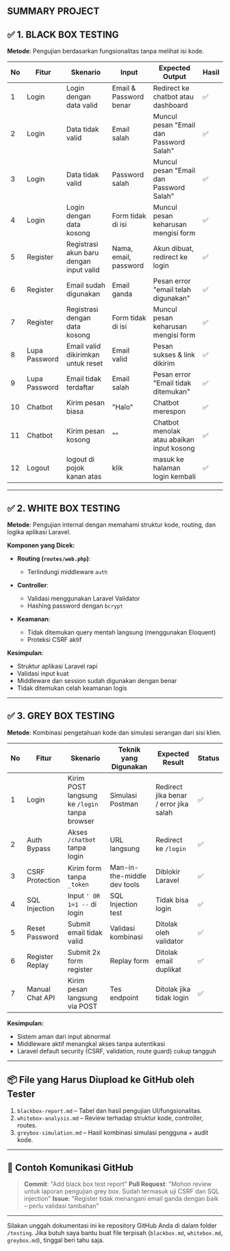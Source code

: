 **SUMMARY PROJECT**
---

## ✅ 1. BLACK BOX TESTING

**Metode**: Pengujian berdasarkan fungsionalitas tanpa melihat isi kode.

| No | Fitur         | Skenario                                | Input                  | Expected Output                           | Hasil |
| -- | ------------- | --------------------------------------- | ---------------------- | ----------------------------------------- | ----- |
| 1  | Login         | Login dengan data valid                 | Email & Password benar | Redirect ke chatbot atau dashboard        | ✅     |
| 2  | Login         | Data tidak valid                        | Email salah            | Muncul pesan "Email dan Password Salah"                | ✅     |
| 3  | Login         | Data tidak valid                        | Password salah            | Muncul pesan "Email dan Password Salah"                | ✅     |
| 4  | Login         | Login dengan data kosong                 | Form tidak di isi | Muncul pesan keharusan mengisi form       | ✅     |
| 5  | Register      | Registrasi akun baru dengan input valid | Nama, email, password  | Akun dibuat, redirect ke login            | ✅     |
| 6  | Register      | Email sudah digunakan                   | Email ganda            | Pesan error "email telah digunakan"       | ✅     |
| 7  | Register      | Registrasi dengan data kosong            | Form tidak di isi | Muncul pesan keharusan mengisi form       | ✅     |
| 8  | Lupa Password | Email valid dikirimkan untuk reset      | Email valid            | Pesan sukses & link dikirim               | ✅     |
| 9  | Lupa Password | Email tidak terdaftar                   | Email salah            | Pesan error "Email tidak ditemukan"       | ✅     |
| 10  | Chatbot       | Kirim pesan biasa                       | "Halo"                 | Chatbot merespon                          | ✅     |
| 11  | Chatbot       | Kirim pesan kosong                      | ""                     | Chatbot menolak atau abaikan input kosong | ✅     |
| 12 | Logout         | logout di pojok kanan atas              | klik                   | masuk ke halaman login kembali            | ✅     |
---

## ✅ 2. WHITE BOX TESTING

**Metode**: Pengujian internal dengan memahami struktur kode, routing, dan logika aplikasi Laravel.

**Komponen yang Dicek:**

* **Routing (`routes/web.php`)**:

  * Terlindungi middleware `auth`
* **Controller**:

  * Validasi menggunakan Laravel Validator
  * Hashing password dengan `bcrypt`
* **Keamanan**:

  * Tidak ditemukan query mentah langsung (menggunakan Eloquent)
  * Proteksi CSRF aktif

**Kesimpulan**:

* Struktur aplikasi Laravel rapi
* Validasi input kuat
* Middleware dan session sudah digunakan dengan benar
* Tidak ditemukan celah keamanan logis

---

## ✅ 3. GREY BOX TESTING

**Metode**: Kombinasi pengetahuan kode dan simulasi serangan dari sisi klien.

| No | Fitur           | Skenario                                      | Teknik yang Digunakan       | Expected Result                        | Status |
| -- | --------------- | --------------------------------------------- | --------------------------- | -------------------------------------- | ------ |
| 1  | Login           | Kirim POST langsung ke `/login` tanpa browser | Simulasi Postman            | Redirect jika benar / error jika salah | ✅      |
| 2  | Auth Bypass     | Akses `/chatbot` tanpa login                  | URL langsung                | Redirect ke `/login`                   | ✅      |
| 3  | CSRF Protection | Kirim form tanpa `_token`                     | Man-in-the-middle dev tools | Diblokir Laravel                       | ✅      |
| 4  | SQL Injection   | Input `' OR 1=1 --` di login                  | SQL Injection test          | Tidak bisa login                       | ✅      |
| 5  | Reset Password  | Submit email tidak valid                      | Validasi kombinasi          | Ditolak oleh validator                 | ✅      |
| 6  | Register Replay | Submit 2x form register                       | Replay form                 | Ditolak email duplikat                 | ✅      |
| 7  | Manual Chat API | Kirim pesan langsung via POST                 | Tes endpoint                | Ditolak jika tidak login               | ✅      |

**Kesimpulan:**

* Sistem aman dari input abnormal
* Middleware aktif menangkal akses tanpa autentikasi
* Laravel default security (CSRF, validation, route guard) cukup tangguh

---

## 📦 File yang Harus Diupload ke GitHub oleh Tester

1. `blackbox-report.md` – Tabel dan hasil pengujian UI/fungsionalitas.
2. `whitebox-analysis.md` – Review terhadap struktur kode, controller, routes.
3. `greybox-simulation.md` – Hasil kombinasi simulasi pengguna + audit kode.

---

## 💬 Contoh Komunikasi GitHub

> **Commit**: "Add black box test report"
> **Pull Request**: "Mohon review untuk laporan pengujian grey box. Sudah termasuk uji CSRF dan SQL injection"
> **Issue**: "Register tidak menangani email ganda dengan baik – perlu validasi tambahan"

---

Silakan unggah dokumentasi ini ke repository GitHub Anda di dalam folder `/testing`.
Jika butuh saya bantu buat file terpisah (`blackbox.md`, `whitebox.md`, `greybox.md`), tinggal beri tahu saja.

